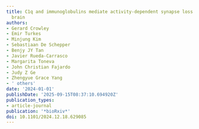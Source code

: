 ```yaml
---
title: C1q and immunoglobulins mediate activity-dependent synapse loss in the adult
  brain
authors:
- Gerard Crowley
- Emir Turkes
- Minjung Kim
- Sebastiaan De Schepper
- Benjy JY Tan
- Javier Rueda-Carrasco
- Margarita Toneva
- John Christian Fajardo
- Judy Z Ge
- Zhengyue Grace Yang
- ' others'
date: '2024-01-01'
publishDate: '2025-09-15T08:37:10.694920Z'
publication_types:
- article-journal
publication: '*bioRxiv*'
doi: 10.1101/2024.12.18.629085
---
```

